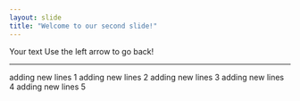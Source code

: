 ```yaml
---
layout: slide
title: "Welcome to our second slide!"
---
```

Your text
Use the left arrow to go back!

-----------------
adding new lines 1
adding new lines 2
adding new lines 3
adding new lines 4
adding new lines 5
